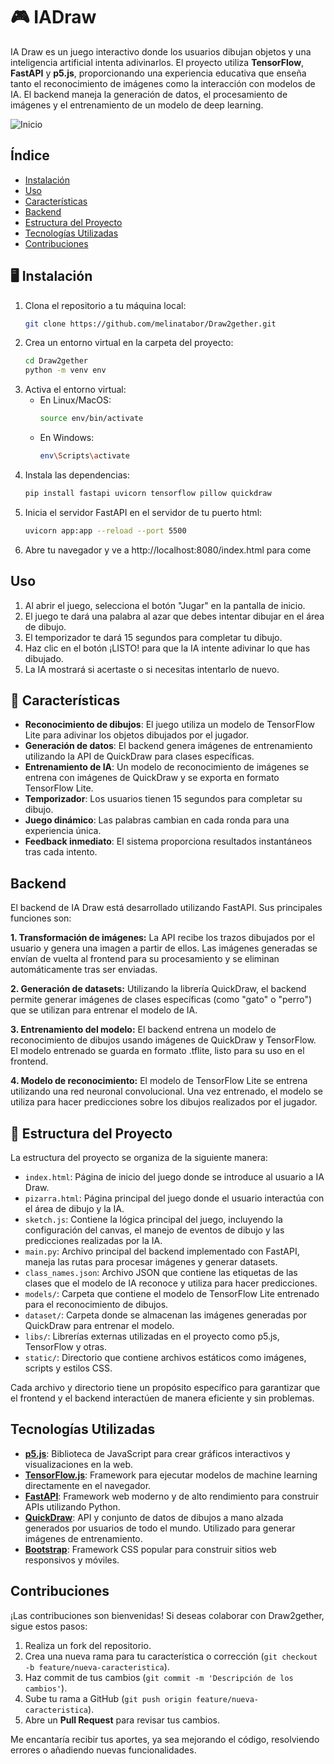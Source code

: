 # 🎮  IADraw 
IA Draw es un juego interactivo donde los usuarios dibujan objetos y una inteligencia artificial intenta adivinarlos. El proyecto utiliza **TensorFlow**, **FastAPI** y **p5.js**, proporcionando una experiencia educativa que enseña tanto el reconocimiento de imágenes como la interacción con modelos de IA. El backend maneja la generación de datos, el procesamiento de imágenes y el entrenamiento de un modelo de deep learning.

![Inicio](https://github.com/user-attachments/assets/18bdd341-2617-4ee6-a4fe-8d1fb504b728)

## Índice
- [Instalación](#instalación)
- [Uso](#uso)
- [Características](#características)
- [Backend](#backend)
- [Estructura del Proyecto](#estructura-del-proyecto)
- [Tecnologías Utilizadas](#tecnologías-utilizadas)
- [Contribuciones](#contribuciones)

## 🖥️ Instalación

1. Clona el repositorio a tu máquina local:
   ```zsh
   git clone https://github.com/melinatabor/Draw2gether.git
   ```
2. Crea un entorno virtual en la carpeta del proyecto:
    ```zsh
    cd Draw2gether
    python -m venv env
    ```
3. Activa el entorno virtual:
    - En Linux/MacOS:
        ```zsh
        source env/bin/activate
        ```
    - En Windows:
        ```zsh
        env\Scripts\activate
        ```
4. Instala las dependencias:
    ```zsh
    pip install fastapi uvicorn tensorflow pillow quickdraw
    ```
5. Inicia el servidor FastAPI en el servidor de tu puerto html:
    ```zsh
    uvicorn app:app --reload --port 5500
    ```
6. Abre tu navegador y ve a http://localhost:8080/index.html para come

## Uso
1. Al abrir el juego, selecciona el botón "Jugar" en la pantalla de inicio.
2. El juego te dará una palabra al azar que debes intentar dibujar en el área de dibujo.
3. El temporizador te dará 15 segundos para completar tu dibujo.
4. Haz clic en el botón ¡LISTO! para que la IA intente adivinar lo que has dibujado.
5. La IA mostrará si acertaste o si necesitas intentarlo de nuevo.

## 🚀 Características
- __Reconocimiento de dibujos__: El juego utiliza un modelo de TensorFlow Lite para adivinar los objetos dibujados por el jugador.
- __Generación de datos__: El backend genera imágenes de entrenamiento utilizando la API de QuickDraw para clases específicas.
- __Entrenamiento de IA__: Un modelo de reconocimiento de imágenes se entrena con imágenes de QuickDraw y se exporta en formato TensorFlow Lite.
- __Temporizador__: Los usuarios tienen 15 segundos para completar su dibujo.
- __Juego dinámico__: Las palabras cambian en cada ronda para una experiencia única.
- __Feedback inmediato__: El sistema proporciona resultados instantáneos tras cada intento.

## Backend
El backend de IA Draw está desarrollado utilizando FastAPI. Sus principales funciones son:

__1. Transformación de imágenes:__
    La API recibe los trazos dibujados por el usuario y genera una imagen a partir de ellos.
    Las imágenes generadas se envían de vuelta al frontend para su procesamiento y se eliminan automáticamente tras ser enviadas.

__2. Generación de datasets:__
    Utilizando la librería QuickDraw, el backend permite generar imágenes de clases específicas (como "gato" o "perro") que se utilizan para entrenar el modelo de IA.

__3. Entrenamiento del modelo:__
    El backend entrena un modelo de reconocimiento de dibujos usando imágenes de QuickDraw y TensorFlow. El modelo entrenado se guarda en formato .tflite, listo para su uso en el frontend.

__4. Modelo de reconocimiento:__
    El modelo de TensorFlow Lite se entrena utilizando una red neuronal convolucional. Una vez entrenado, el modelo se utiliza para hacer predicciones sobre los dibujos realizados por el jugador.

## 📂 Estructura del Proyecto

La estructura del proyecto se organiza de la siguiente manera:

- `index.html`: Página de inicio del juego donde se introduce al usuario a IA Draw.
- `pizarra.html`: Página principal del juego donde el usuario interactúa con el área de dibujo y la IA.
- `sketch.js`: Contiene la lógica principal del juego, incluyendo la configuración del canvas, el manejo de eventos de dibujo y las predicciones realizadas por la IA.
- `main.py`: Archivo principal del backend implementado con FastAPI, maneja las rutas para procesar imágenes y generar datasets.
- `class_names.json`: Archivo JSON que contiene las etiquetas de las clases que el modelo de IA reconoce y utiliza para hacer predicciones.
- `models/`: Carpeta que contiene el modelo de TensorFlow Lite entrenado para el reconocimiento de dibujos.
- `dataset/`: Carpeta donde se almacenan las imágenes generadas por QuickDraw para entrenar el modelo.
- `libs/`: Librerías externas utilizadas en el proyecto como p5.js, TensorFlow y otras.
- `static/`: Directorio que contiene archivos estáticos como imágenes, scripts y estilos CSS.

Cada archivo y directorio tiene un propósito específico para garantizar que el frontend y el backend interactúen de manera eficiente y sin problemas.

## Tecnologías Utilizadas

- **[p5.js](https://p5js.org/)**: Biblioteca de JavaScript para crear gráficos interactivos y visualizaciones en la web.
- **[TensorFlow.js](https://www.tensorflow.org/js)**: Framework para ejecutar modelos de machine learning directamente en el navegador.
- **[FastAPI](https://fastapi.tiangolo.com/)**: Framework web moderno y de alto rendimiento para construir APIs utilizando Python.
- **[QuickDraw](https://quickdraw.withgoogle.com/data)**: API y conjunto de datos de dibujos a mano alzada generados por usuarios de todo el mundo. Utilizado para generar imágenes de entrenamiento.
- **[Bootstrap](https://getbootstrap.com/)**: Framework CSS popular para construir sitios web responsivos y móviles.

## Contribuciones

¡Las contribuciones son bienvenidas! Si deseas colaborar con Draw2gether, sigue estos pasos:

1. Realiza un fork del repositorio.
2. Crea una nueva rama para tu característica o corrección (`git checkout -b feature/nueva-caracteristica`).
3. Haz commit de tus cambios (`git commit -m 'Descripción de los cambios'`).
4. Sube tu rama a GitHub (`git push origin feature/nueva-caracteristica`).
5. Abre un **Pull Request** para revisar tus cambios.

Me encantaría recibir tus aportes, ya sea mejorando el código, resolviendo errores o añadiendo nuevas funcionalidades.
